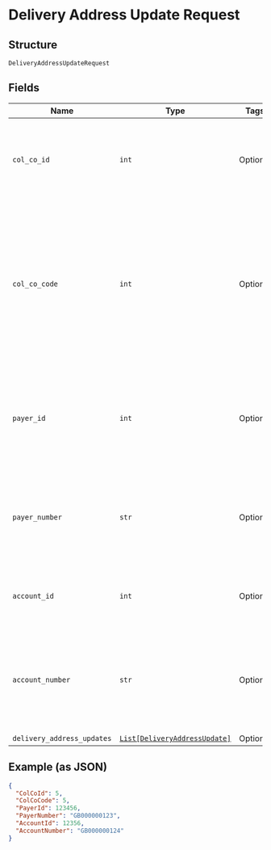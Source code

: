 
# Delivery Address Update Request

## Structure

`DeliveryAddressUpdateRequest`

## Fields

| Name | Type | Tags | Description |
|  --- | --- | --- | --- |
| `col_co_id` | `int` | Optional | Collecting Company Id of the selected payer.<br>Optional if ColCoCode is passed else Mandatory. |
| `col_co_code` | `int` | Optional | Collecting Company Code (Shell Code) of the selected payer.<br>Mandatory for serviced OUs such as Romania, Latvia, Lithuania, Estonia, Ukraine etc. It is optional for other countries if ColCoID is provided. |
| `payer_id` | `int` | Optional | Payer Id (i.e. Customer Id of the Payment Customer) of the selected payer.<br>Optional if PayerNumber is passed else Mandatory |
| `payer_number` | `str` | Optional | Payer Number (Ex: GB000000123) of the selected payer.<br>Optional if PayerId is passed else Mandatory |
| `account_id` | `int` | Optional | Account ID of the customer.<br>Optional if AccountNumber is passed, else mandatory. |
| `account_number` | `str` | Optional | Account Number of the customer.<br>Optional if AccountId is passed, else mandatory.<br>This input is a search criterion, if given. |
| `delivery_address_updates` | [`List[DeliveryAddressUpdate]`](../../doc/models/delivery-address-update.md) | Optional | - |

## Example (as JSON)

```json
{
  "ColCoId": 5,
  "ColCoCode": 5,
  "PayerId": 123456,
  "PayerNumber": "GB000000123",
  "AccountId": 12356,
  "AccountNumber": "GB000000124"
}
```

